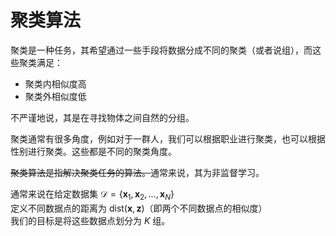 # 聚类算法

聚类是一种任务，其希望通过一些手段将数据分成不同的聚类（或者说组），而这些聚类满足：
- 聚类内相似度高
- 聚类外相似度低

不严谨地说，其是在寻找物体之间自然的分组。

聚类通常有很多角度，例如对于一群人，我们可以根据职业进行聚类，也可以根据性别进行聚类。这些都是不同的聚类角度。

~~聚类算法是指解决聚类任务的算法。~~通常来说，其为非监督学习。

通常来说在给定数据集 $\mathcal{D} = \{\mathbf{x}_1, \mathbf{x}_2,..., \mathbf{x}_N\}$  
定义不同数据点的距离为 $\text{dist}(\mathbf{x}, \mathbf{z})$（即两个不同数据点的相似度）  
我们的目标是将这些数据点划分为 $K$ 组。